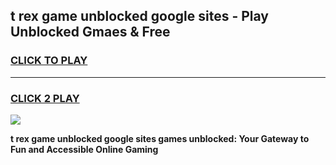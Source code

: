 
## t rex game unblocked google sites - Play Unblocked Gmaes & Free
<h3>
<a href="https://news.freeplayer.one?title=t_rex_game_unblocked_google_sites&ref=16F">CLICK TO PLAY</a></h3>
<hr>

<h3>
<a href="https://news.freeplayer.one?title=t_rex_game_unblocked_google_sites&ref=16F">CLICK 2 PLAY</a>
  
</h3>

<a href="https://news.freeplayer.one?title=t_rex_game_unblocked_google_sites&ref=16F/"><img src="https://clearcache.store/games.png"></a>


**t rex game unblocked google sites games unblocked: Your Gateway to Fun and Accessible Online Gaming**
